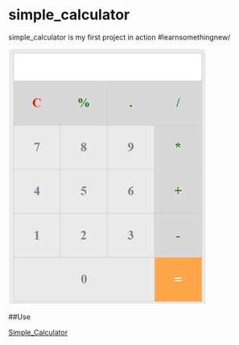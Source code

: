 # simple_calculator
simple_calculator is my first project in action #learnsomethingnew/

![Calculator Screenshot](docs/CalculatorScreenshot.png)

##Use

[Simple_Calculator](https://aldofaiz.github.io/simple_calculator/)
